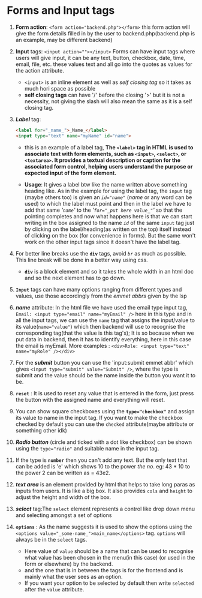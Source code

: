 # Forms and Input tags

1. **Form action**: `<form action="backend.php"></form>` this form action will give the form details filled in by the user to backend.php(backend.php is an example, may be different backend)

2. **Input** tags: `<input action=""></input>` Forms can have input tags where users will give input, it can be any text, button, checkbox, date, time, email, file, etc. these values text and all go into the quotes as values for the action attribute.
   - `<input>` is an inline element as well as *self closing tag* so it takes as much hori space as possible
   - **self closing tags** can have '/' before the closing '>' but it is not a necessity, not giving the slash will also mean the same as it is a self closing tag.

3. ***Label*** tag:

   ```html
   <label for="_name_">_Name_</label>
   <input type="text" name="myName" id="name">
   ```

   - this is an example of a label tag, **The `<label>` tag in HTML is used to associate text with form elements, such as `<input>`, `<select>`, or `<textarea>`. It provides a textual description or caption for the associated form control, helping users understand the purpose or expected input of the form element.**

   - **Usage**: It gives a label btw like the name written above something heading like. As in the example for using the label tag, the `input` tag (maybe others too) is given an *`id="name"`* (*name* or any word can be used) to which the label must point and then in the label we have to add that same *'`name`'* to the *'`for="_put here value_"`'* so that the pointing completes and now what happens here is that  we can start writing in the box assigned to the name *`id`* of the same `input` tag just by clicking on the label/heading(as written on the top) itself instead of clicking on the box (for convenience in forms). But the same won't work on the other input tags since it doesn't have the label tag.

4. For better line breaks use the **`div`** tags, avoid *`br`* as much as possible. This line break will be done in a better way using css.
   - **`div`** is a block element and so it takes the whole width in an html doc and so the next element has to go down.

5. **`Input`** tags can have many options ranging from different types and values, use those accordingly from the *emmet abbrs* given by the lsp

6. ***name*** attribute: In the html file we have used the email type input tag, `Email: <input type="email" name="myEmail" />` here in this type and in all the input tags, we can use the `name` tag that assigns the input/value to its value(`name="value"`) which then backend will use to recognise the corresponding tag(that the value is this tag's); It is so because when we put data in backend, then it has to identify everything, here in this case the email is myEmail. More examples : `<div>Role: <input type="text" name="myRole" /></div>`

7. For the ***submit*** button you can use the 'input:submit emmet abbr' which gives `<input type="submit" value="Submit" />`, where the type is submit and the value should be the name inside the button you want it to be.

8. **`reset`** : It is used to reset any value that is entered in the form, just press the button with the assigned name and everything will reset.

9. You can show square checkboxes using the **`type="checkbox"`** and assign its value to name in the input tag. If you want to make the checkbox checked by default you can use the `checked` attribute(maybe attribute or something other idk)

10. ***Radio button*** (circle and ticked with a dot like checkbox) can be shown using the `type="radio"` and suitable name in the input tag.

11. If the type is **`number`** then you can't add any text. But the only text that can be added is 'e' which shows 10 to the power *the no*. eg: 43 * 10 to the power 2 can be written as = 43e2.

12. ***text area*** is an element provided by html that helps to take long paras as inputs from users. It is like a big box. It also provides `cols` and `height` to adjust the height and width of the box.

13. ***select*** tag:The `select` element represents a control like drop down menu and selecting amongst a set of options

14. **`options`** : As the name suggests it is used to show the options using the `<options value="_some-name_">main_name</options>` tag. `options` will always be in the `select` tags.
      - Here value of `value` should be a name that can be used to recognise what value has been chosen in the menu(in this case) (or used in the form or elsewhere) by the backend.
      - and the one that is in between the tags is for the frontend and is mainly what the user sees as an option.
      - If you want your option to be selected by default then write `selected` after the `value` attribute.
